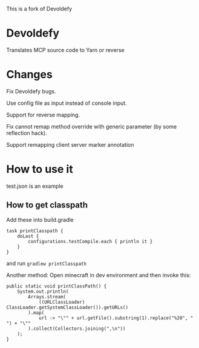 This is a fork of Devoldefy
# Devoldefy
Translates MCP source code to Yarn or reverse

# Changes
Fix Devoldefy bugs.

Use config file as input instead of console input.

Support for reverse mapping.

Fix cannot remap method override with generic parameter (by some reflection hack).

Support remapping client server marker annotation

# How to use it
test.json is an example

## How to get classpath

Add these into build.gradle
```
task printClasspath {
	doLast {
		configurations.testCompile.each { println it }
	}
}
```
and run `gradlew printClasspath`

Another method:
Open minecraft in dev environment and then invoke this:
```
public static void printClassPath() {
    System.out.println(
        Arrays.stream(
            ((URLClassLoader) ClassLoader.getSystemClassLoader()).getURLs()
        ).map(
            url -> "\"" + url.getFile().substring(1).replace("%20", " ") + "\""
        ).collect(Collectors.joining(",\n"))
    );
}
```
